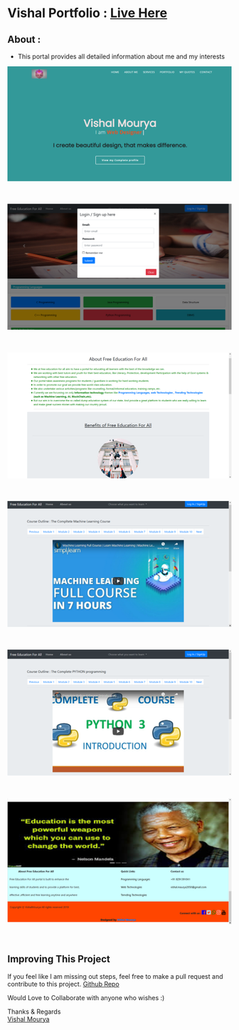 # Vishal Portfolio : [Live Here](https://vishal-mourya.github.io/vishal-portfolio/)

## About :

- This portal provides all detailed information about me and my interests

![s1](https://github.com/vishal-mourya/vishal-portfolio/blob/main/assets/images/SS_1.png?raw=true) <br> <br> <br> 

![s2](https://github.com/vishal-mourya/World-Class-Free-Education/blob/main/pics/s2.png?raw=true) <br> <br> <br> 

![s3](https://github.com/vishal-mourya/World-Class-Free-Education/blob/main/pics/s3.png?raw=true) <br> <br> <br> 

![s4](https://github.com/vishal-mourya/World-Class-Free-Education/blob/main/pics/s4.png?raw=true) <br> <br> <br> 

![s5](https://github.com/vishal-mourya/World-Class-Free-Education/blob/main/pics/s5.png?raw=true) <br> <br> <br> 

![s6](https://github.com/vishal-mourya/World-Class-Free-Education/blob/main/pics/s6.png?raw=true) <br> <br> <br> 

## Improving This Project

If you feel like I am missing out steps, feel free to make a pull request and contribute to this project. [Github Repo](https://github.com/vishal-mourya/vishal-portfolio)

Would Love to Collaborate with anyone who wishes :)

Thanks & Regards <br>
[Vishal Mourya](https://www.linkedin.com/in/vishal-mourya-a4245b18b/)
